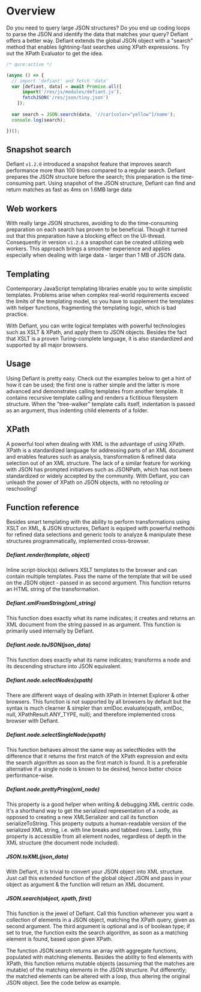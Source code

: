 # Overview

Do you need to query large JSON structures? Do you end up coding loops to parse the JSON and identify the data that matches your query? Defiant offers a better way. Defiant extends the global JSON object with a "search" method that enables lightning-fast searches using XPath expressions. Try out the XPath Evaluator to get the idea.

```js
/* qure:active */

(async () => {
  // import 'defiant' and fetch 'data'
  var [defiant, data] = await Promise.all([
      import('/res/js/modules/defiant.js'),
      fetchJSON('/res/json/tiny.json')
    ]);
  
  var search = JSON.search(data, '//car[color="yellow"]/name');
  console.log(search);

})();

```

## Snapshot search
Defiant `v1.2.0` introduced a snapshot feature that improves search performance more than 100 times compared to a regular search. Defiant prepares the JSON structure before the search; this preparation is the time-consuming part. Using snapshot of the JSON structure, Defiant can find and return matches as fast as 4ms on 1.6MB large data

## Web workers
With really large JSON structures, avoiding to do the time-consuming preparation on each search has proven to be beneficial. Though it turned out that this preparation have a blocking effect on the UI-thread. Consequently in version `v1.2.6` a snapshot can be created utilizing web workers. This approach brings a smoother experience and applies especially when dealing with large data - larger than 1 MB of JSON data.

## Templating
Contemporary JavaScript templating libraries enable you to write simplistic templates. Problems arise when complex real-world requirements exceed the limits of the templating model, so you have to supplement the templates with helper functions, fragmenting the templating logic, which is bad practice.

With Defiant, you can write logical templates with powerful technologies such as XSLT & XPath, and apply them to JSON objects. Besides the fact that XSLT is a proven Turing-complete language, it is also standardized and supported by all major browsers.

## Usage
Using Defiant is pretty easy. Check out the examples below to get a hint of how it can be used; the first one is rather simple and the latter is more advanced and demonstrates calling templates from another template. It contains recursive template calling and renders a fictitious filesystem structure. When the "tree-walker" template calls itself, indentation is passed as an argument, thus indenting child elements of a folder. 

## XPath
A powerful tool when dealing with XML is the advantage of using XPath. XPath is a standardized language for addressing parts of an XML document and enables features such as analysis, transformation & refined data selection out of an XML structure. The lack of a similar feature for working with JSON has prompted initiatives such as JSONPath, which has not been standardized or widely accepted by the community. With Defiant, you can unleash the power of XPath on JSON objects, with no retooling or reschooling!

## Function reference
Besides smart templating with the ability to perform transformations using XSLT on XML, & JSON structures, Defiant is equiped with powerful methods for refined data selections and generic tools to analyze & manipulate these structures programmatically, implemented cross-browser.

##### Defiant.render(template, object)
Inline script-block(s) delivers XSLT templates to the browser and can contain multiple templates. Pass the name of the template that will be used on the JSON object - passed in as second argument. This function returns an HTML string of the transformation.

##### Defiant.xmlFromString(xml_string)
This function does exactly what its name indicates; it creates and returns an XML document from the string passed in as argument. This function is primarily used internally by Defiant.

##### Defiant.node.toJSON(json_data)
This function does exactly what its name indicates; transforms a node and its descending structure into JSON equivalent.

##### Defiant.node.selectNodes(xpath)
There are different ways of dealing with XPath in Internet Explorer & other browsers. This function is not supported by all browsers by default but the syntax is much clearner & simpler than xmlDoc.evaluate(xpath, xmlDoc, null, XPathResult.ANY_TYPE, null); and therefore implemented cross browser with Defiant.

##### Defiant.node.selectSingleNode(xpath) 
This function behaves almost the same way as selectNodes with the difference that it returns the first match of the XPath expression and exits the search algorithm as soon as the first match is found. It is a preferable alternative if a single node is known to be desired, hence better choice performance-wise.

##### Defiant.node.prettyPring(xml_node) 
This property is a good helper when writing & debugging XML centric code. It's a shorthand way to get the serialized representation of a node, as opposed to creating a new XMLSerializer and call its function serializeToString. This property outputs a human-readable version of the serialized XML string, i.e. with line breaks and tabbed rows. Lastly, this property is accessible from all element nodes, regardless of depth in the XML structure (the document node included).

##### JSON.toXML(json_data) 
With Defiant, it is trivial to convert your JSON object into XML structure. Just call this extended function of the global object JSON and pass in your object as argument & the function will return an XML document.

##### JSON.search(object, xpath, first) 
This function is the jewel of Defiant. Call this function whenever you want a collection of elements in a JSON object, matching the XPath query, given as second argument. The third argument is optional and is of boolean type; if set to true, the function exits the search algorithm, as soon as a matching element is found, based upon given XPath.

The function JSON.search returns an array with aggregate functions, populated with matching elements. Besides the ability to find elements with XPath, this function returns mutable objects (assuming that the matches are mutable) of the matching elements in the JSON structure. Put differently; the matched elements can be altered with a loop, thus altering the original JSON object. See the code below as example.



